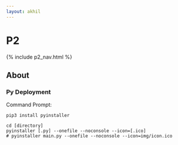 ```yaml
---
layout: akhil
---
```


# P2

{% include p2_nav.html %}

## About

### Py Deployment

Command Prompt:
```
pip3 install pyinstaller
```
```
cd [directory]
pyinstaller [.py] --onefile --noconsole --icon=[.ico]
# pyinstaller main.py --onefile --noconsole --icon=img/icon.ico
```
